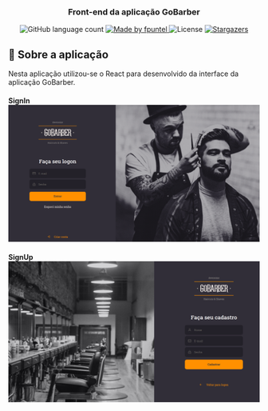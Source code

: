 <h3 align="center">
  Front-end da aplicação GoBarber
</h3>

<p align="center">
  <img alt="GitHub language count" src="https://img.shields.io/github/languages/count/fpuntel/front-end-goBarber?color=%2304D361">

  <a href="https://rocketseat.com.br">
    <img alt="Made by fpuntel" src="https://img.shields.io/badge/made%20by-fpuntel-%2304D361">
  </a>

  <img alt="License" src="https://img.shields.io/badge/license-MIT-%2304D361">

  <a href="https://github.com/fpuntel/front-end-goBarber/stargazers">
    <img alt="Stargazers" src="https://img.shields.io/github/stars/fpuntel/front-end-goBarber?style=social?style=social">
  </a>
</p>

## :rocket: Sobre a aplicação

Nesta aplicação utilizou-se o React para desenvolvido da interface da aplicação GoBarber.

<h4>SignIn</4>
<br>
<img alt="Made by fpuntel"  src="src/assets/signIn.png">

<h4>SignUp</4>
<br>
<img alt="Made by fpuntel" src="src/assets/signUp.png">


